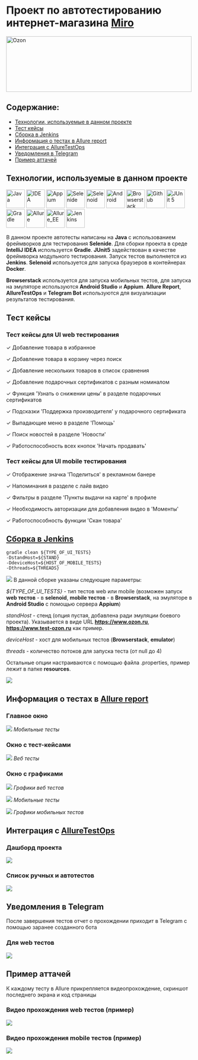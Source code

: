 # Проект по автотестированию интернет-магазина [Miro](https://developers.miro.com/reference/api-reference)
[<img alt="Ozon" height="150" src="https://raw.githubusercontent.com/Valentine1337/qa_guru_diplom_api/master/images/logo/miro.png" width="500"/>](https://miro.com/)

## Содержание:

* [Технологии, используемые в данном проекте](https://github.com/Valentine1337/qa_guru_diplom_uiAndMobile#%D1%82%D0%B5%D1%85%D0%BD%D0%BE%D0%BB%D0%BE%D0%B3%D0%B8%D0%B8-%D0%B8%D1%81%D0%BF%D0%BE%D0%BB%D1%8C%D0%B7%D1%83%D0%B5%D0%BC%D1%8B%D0%B5-%D0%B2-%D0%B4%D0%B0%D0%BD%D0%BD%D0%BE%D0%BC-%D0%BF%D1%80%D0%BE%D0%B5%D0%BA%D1%82%D0%B5)
* [Тест кейсы](https://github.com/Valentine1337/qa_guru_diplom_uiAndMobile#%D1%82%D0%B5%D1%81%D1%82-%D0%BA%D0%B5%D0%B9%D1%81%D1%8B)
* [Сборка в Jenkins](https://github.com/Valentine1337/qa_guru_diplom_uiAndMobile#%D1%81%D0%B1%D0%BE%D1%80%D0%BA%D0%B0-%D0%B2-jenkins)
* [Информация о тестах в Allure report]()
* [Интеграция с AllureTestOps]()
* [Уведомления в Telegram]()
* [Пример аттачей]()

## Технологии, используемые в данном проекте

[<img alt="Java" height="50" src="https://raw.githubusercontent.com/Valentine1337/qa_guru_diplom_uiAndMobile/master/images/logo/Java.svg" width="50"/>](https://www.java.com/)
[<img alt="IDEA" height="50" src="https://raw.githubusercontent.com/Valentine1337/qa_guru_diplom_uiAndMobile/master/images/logo/Idea.svg" width="50"/>](https://www.jetbrains.com/idea/)
[<img alt="Appium" height="50" src="https://raw.githubusercontent.com/Valentine1337/qa_guru_diplom_uiAndMobile/master/images/logo/Appium.svg" width="50"/>](https://appium.io/)
[<img alt="Selenide" height="50" src="https://raw.githubusercontent.com/Valentine1337/qa_guru_diplom_uiAndMobile/master/images/logo/Selenide.svg" width="50"/>](https://ru.selenide.org/)
[<img alt="Selenoid" height="50" src="https://raw.githubusercontent.com/Valentine1337/qa_guru_diplom_uiAndMobile/master/images/logo/Selenoid.svg" width="50"/>](https://aerokube.com/selenoid/latest/)
[<img alt="Android" height="50" src="https://raw.githubusercontent.com/Valentine1337/qa_guru_diplom_uiAndMobile/master/images/logo/Android.svg" width="50"/>](https://developer.android.com/studio)
[<img alt="Browserstack" height="50" src="https://raw.githubusercontent.com/Valentine1337/qa_guru_diplom_uiAndMobile/master/images/logo/Browserstack.svg" width="50"/>](https://www.browserstack.com/)
[<img alt="Github" height="50" src="https://raw.githubusercontent.com/Valentine1337/qa_guru_diplom_uiAndMobile/master/images/logo/GitHub.svg" width="50"/>](https://github.com/)
[<img alt="JUnit 5" height="50" src="https://raw.githubusercontent.com/Valentine1337/qa_guru_diplom_uiAndMobile/master/images/logo/Junit5.svg" width="50"/>](https://junit.org/junit5/)
[<img alt="Gradle" height="50" src="https://raw.githubusercontent.com/Valentine1337/qa_guru_diplom_uiAndMobile/master/images/logo/Gradle.svg" width="50"/>](https://gradle.org/)
[<img alt="Allure" height="50" src="https://raw.githubusercontent.com/Valentine1337/qa_guru_diplom_uiAndMobile/master/images/logo/Allure.svg" width="50"/>](https://github.com/allure-framework/allure2)
[<img alt="Allure_EE" height="50" src="https://raw.githubusercontent.com/Valentine1337/qa_guru_diplom_uiAndMobile/master/images/logo/Allure_EE.svg" width="50"/>](https://qameta.io/)
[<img alt="Jenkins" height="50" src="https://raw.githubusercontent.com/Valentine1337/qa_guru_diplom_uiAndMobile/master/images/logo/Jenkins.svg" width="50"/>](https://www.jenkins.io/)

В данном проекте автотесты написаны на **Java** с использованием фреймворков для тестирования **Selenide**. Для сборки проекта в среде **IntelliJ IDEA** используется **Gradle**.
**JUnit5** задействован в качестве фреймворка модульного тестирования. Запуск тестов выполняется из **Jenkins**. **Selenoid** используется для запуска браузеров в контейнерах **Docker**.

**Browserstack** используется для запуска мобильных тестов, для запуска на эмуляторе используются **Android Studio** и **Appium**. **Allure Report**, **AllureTestOps** и **Telegram Bot** используются для визуализации результатов тестирования.

## Тест кейсы

### Тест кейсы для UI web тестирования

✓ Добавление товара в избранное

✓ Добавление товара в корзину через поиск

✓ Добавление нескольких товаров в список сравнения

✓ Добавление подарочных сертификатов с разным номиналом

✓ Функция 'Узнать о снижении цены' в разделе подарочных сертификатов

✓ Подсказки 'Поддержка производителя' у подарочного сертификата

✓ Выпадающие меню в разделе 'Помощь'

✓ Поиск новостей в разделе 'Новости'

✓ Работоспособность всех кнопок 'Начать продавать'

### Тест кейсы для UI mobile тестирования

✓ Отображение значка 'Поделиться' в рекламном банере

✓ Напоминания в разделе с лайв видео

✓ Фильтры в разделе 'Пункты выдачи на карте' в профиле

✓ Необходимость авторизации для добавления видео в 'Моменты'

✓ Работоспособность функции 'Скан товара'

## [Сборка в Jenkins](https://jenkins.autotests.cloud/job/011_Diplom_UiAndMobile_valentiniam/)
    gradle clean ${TYPE_OF_UI_TESTS}
    -DstandHost=${STAND}
    -DdeviceHost=${HOST_OF_MOBILE_TESTS}
    -Dthreads=${THREADS}
![](images/screenshots/Jenkins_2.png)
В данной сборке указаны следующие параметры:

_${TYPE_OF_UI_TESTS}_ - тип тестов web или mobile (возможен запуск **web тестов** - в **selenoid**,
**mobile тестов** - в **Browserstack**, на эмуляторе в **Android Studio** c
помощью сервера **Appium**)

_standHost_ - стенд (опция пустая, добавлена ради эмуляции боевого проекта). Указывается в виде URL **https://www.ozon.ru**, **https://www.test-ozon.ru** как пример.

_deviceHost_ - хост для мобильных тестов (**Browserstack**, **emulator**)

_threads_ - количество потоков для запуска теста (от null до 4)

Остальные опции настраиваются с помощью файла .properties, пример лежит в папке **resources**.

![](images/screenshots/Jenkins_2.png)

## Информация о тестах в [Allure report](https://jenkins.autotests.cloud/job/011_Diplom_UiAndMobile_valentiniam/)

### Главное окно

![](images/screenshots/Allure_1.jpg)
_Мобильные тесты_

### Окно с тест-кейсами

![](images/screenshots/Allure_2.png)
_Веб тесты_

### Окно с графиками

![](images/screenshots/Allure_3.jpg)
_Графики веб тестов_

![](images/screenshots/Allure_4.jpg)
_Мобильные тесты_

![](images/screenshots/Allure_5.jpg)
_Графики мобильных тестов_

## Интеграция с [AllureTestOps](https://allure.autotests.cloud/project/1329/dashboards)

### Дашборд проекта

![](images/screenshots/Allure_TO.jpg)

### Список ручных и автотестов
![](images/screenshots/Allure_TO2.jpg)

## Уведомления в Telegram

После завершения тестов отчет о прохождении приходит в Telegram с помощью заранее созданного бота

### Для web тестов
![](images/screenshots/telegram-bot.jpg)

## Пример аттачей
К каждому тесту в Allure прикрепляется видеопрохождение, скриншот последнего экрана и код страницы

### Видео прохождения web тестов (пример)

![](images/screenshots/web.gif)

### Видео прохождения mobile тестов (пример)

![](images/screenshots/mobile.gif)